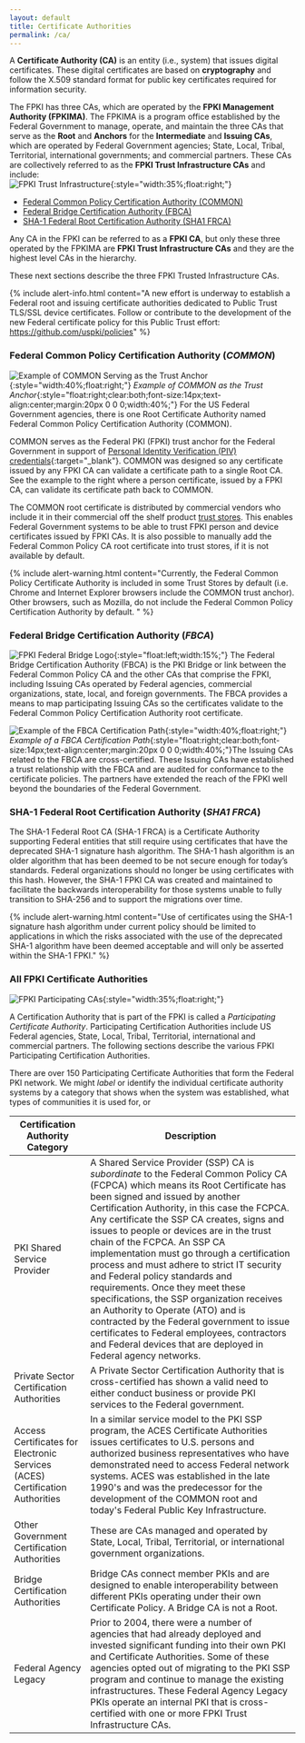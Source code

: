 ```yaml
---
layout: default
title: Certificate Authorities
permalink: /ca/
---
```


A **Certificate Authority (CA)** is an entity (i.e., system) that issues digital certificates. These digital certificates are based on **cryptography** and follow the X.509 standard format for public key certificates required for information security.  <!-- Term is "X.509 standard"... Definition correct? -->

The FPKI <!-- acronym defined in Introduction --> has three CAs, which are operated by the **FPKI Management Authority (FPKIMA)**. The FPKIMA is a program office established by the Federal Government to manage, operate, and maintain the three CAs that serve as the **Root** and **Anchors** <!-- Is Anchor the same as Trust Anchor? --> for the **Intermediate** and **Issuing CAs**, which are operated by Federal Government agencies; State, Local, Tribal, Territorial, international governments; and commercial partners.  These CAs are collectively referred to as the **FPKI Trust Infrastructure CAs** and include:  
![FPKI Trust Infrastructure]({{site.baseurl}}/img/fpki_trust_cas.png){:style="width:35%;float:right;"}

* [Federal Common Policy Certification Authority (COMMON)](#federal-common-policy-certification-authority-common)
* [Federal Bridge Certification Authority (FBCA)](#federal-bridge-certification-authority-fbca)
* [SHA-1 Federal Root Certification Authority (SHA1 FRCA)](#sha-1-federal-root-certification-authority-sha1-frca)

Any CA in the FPKI can be referred to as a **FPKI CA**, but only these three operated by the FPKIMA are **FPKI Trust Infrastructure CAs** and they are the highest level CAs in the hierarchy.

These next sections describe the three FPKI Trusted Infrastructure CAs. <!-- Trust or Trusted? Used both ways. -->

{% include alert-info.html content="A new effort is underway to establish a Federal root and issuing certificate authorities dedicated to Public Trust TLS/SSL device certificates. Follow or contribute to the development of the new Federal certificate policy for this Public Trust effort: https://github.com/uspki/policies" %}

### Federal Common Policy Certification Authority (_COMMON_) ####

![Example of COMMON Serving as the Trust Anchor]({{site.baseurl}}/img/fcpca-chainV5.png){:style="width:40%;float:right;"}
*Example of COMMON as the Trust Anchor*{:style="float:right;clear:both;font-size:14px;text-align:center;margin:20px 0 0 0;width:40%;"}
For the US Federal Government agencies, there is one Root Certificate Authority named Federal Common Policy Certification Authority (COMMON).

COMMON serves as the Federal PKI (FPKI) trust anchor for the Federal Government in support of [Personal Identity Verification (PIV) credentials](https://piv.idmanagement.gov/#what-is-piv){:target="_blank"}. COMMON was designed so any certificate issued by any FPKI CA can validate a certificate path to a single Root CA. See the example to the right where a person certificate, issued by a FPKI CA, can validate its certificate path back to COMMON.

The COMMON root certificate is distributed by commercial vendors who include it in their commercial off the shelf product [trust stores](../truststores/).  This enables Federal Government systems to be able to trust FPKI person and device certificates issued by FPKI CAs. It is also possible to manually add the Federal Common Policy CA root certificate into trust stores, if it is not available by default.

{% include alert-warning.html content="Currently, the Federal Common Policy Certificate Authority is included in some Trust Stores by default (i.e. Chrome and Internet Explorer browsers include the COMMON trust anchor). Other browsers, such as Mozilla, do not include the Federal Common Policy Certification Authority by default. " %}

### Federal Bridge Certification Authority (_FBCA_)

![FPKI Federal Bridge Logo]({{site.baseurl}}/img/fbca-logo.png){:style="float:left;width:15%;"}
The Federal Bridge Certification Authority (FBCA) is the PKI Bridge or link between the Federal Common Policy CA and the other CAs that comprise the FPKI, including Issuing CAs operated by Federal agencies, commercial organizations, state, local, and foreign governments. The FBCA provides a means to map participating Issuing CAs so the certificates validate to the Federal Common Policy Certification Authority root certificate.

![Example of the FBCA Certification Path]({{site.baseurl}}/img/fbca-chainV2.png){:style="width:40%;float:right;"}
*Example of a FBCA Certification Path*{:style="float:right;clear:both;font-size:14px;text-align:center;margin:20px 0 0 0;width:40%;"}The Issuing CAs related to the FBCA are cross-certified.  These Issuing CAs have established a trust relationship with the FBCA and are audited for conformance to the certificate policies. The partners have extended the reach of the FPKI well beyond the boundaries of the Federal Government.

### SHA-1 Federal Root Certification Authority (_SHA1 FRCA_)

The SHA-1 Federal Root CA (SHA-1 FRCA) is a Certificate Authority supporting Federal entities that still require using certificates that have the deprecated SHA-1 signature hash algorithm. The SHA-1 hash algorithm is an older algorithm that has been deemed to be not secure enough for today’s standards.  Federal organizations should no longer be using certificates with this hash.  However, the SHA-1 FPKI CA was created and maintained to facilitate the backwards interoperability for those systems unable to fully transition to SHA-256 and to support the migrations over time.

{% include alert-warning.html content="Use of certificates using the SHA-1 signature hash algorithm under current policy should be limited to applications in which the risks associated with the use of the deprecated SHA-1 algorithm have been deemed acceptable and will only be asserted within the SHA-1 FPKI." %}

### All FPKI Certificate Authorities

![FPKI Participating CAs]({{site.baseurl}}/img/participatingCAsV3.png){:style="width:35%;float:right;"}

A Certification Authority that is part of the FPKI is called a *Participating Certificate Authority*. Participating Certification Authorities include US Federal agencies, State, Local, Tribal, Territorial, international and commercial partners. The following sections describe the various FPKI Participating Certification Authorities.

There are over 150 Participating Certificate Authorities that form the Federal PKI network.    We might _label_ or identify the individual certificate authority systems by a category that shows when the system was established, what types of communities it is used for, or


|**Certification Authority Category**|**Description**|
|-----------|---------------|
| PKI Shared Service Provider | A Shared Service Provider (SSP) CA is *subordinate* to the Federal Common Policy CA (FCPCA) which means its Root Certificate has been signed and issued by another Certification Authority, in this case the FCPCA. Any certificate the SSP CA creates, signs and issues to people or devices are in the trust chain of the FCPCA. An SSP CA implementation must go through a certification process and must adhere to strict IT security and Federal policy standards and requirements.  Once they meet these specifications, the SSP organization receives an Authority to Operate (ATO) and is contracted by the Federal government to issue certificates to Federal employees, contractors and Federal devices that are deployed in Federal agency networks. |
| Private Sector Certification Authorities | A Private Sector Certification Authority that is cross-certified has shown a valid need to either conduct business or provide PKI services to the Federal government. |
| Access Certificates for Electronic Services (ACES) Certification Authorities | In a similar service model to the PKI SSP program, the ACES Certificate Authorities issues certificates to U.S. persons and authorized business representatives who have demonstrated need to access Federal network systems.  ACES was established in the late 1990's and was the predecessor for the development of the COMMON root and today's Federal Public Key Infrastructure. |
| Other Government Certification Authorities | These are CAs managed and operated by State, Local, Tribal, Territorial, or international government organizations. |
| Bridge Certification Authorities | Bridge CAs connect member PKIs and are designed to enable interoperability between different PKIs operating under their own Certificate Policy. A Bridge CA is not a Root. |
| Federal Agency Legacy | Prior to 2004, there were a number of agencies that had already deployed and invested significant funding into their own PKI and Certificate Authorities. Some of these agencies opted out of migrating to the PKI SSP program and continue to manage the existing infrastructures. These Federal Agency Legacy PKIs operate an internal PKI that is cross-certified with one or more FPKI Trust Infrastructure CAs.|
